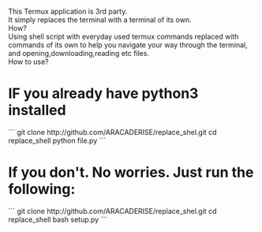 This Termux application is 3rd party.
<br>
It simply replaces the terminal with a terminal of its own.
<br>
How?
<br>
Using shell script with everyday used termux commands replaced with commands of its own to help you navigate your way through
the terminal, and opening,downloading,reading etc files.
<br>
How to use?
<br>
<h1>IF you already have python3 installed</h1>
```
git clone http://github.com/ARACADERISE/replace_shel.git
cd replace_shell
python file.py
```
<h1>If you don't. No worries. Just run the following:</h1>
```
git clone http://github.com/ARACADERISE/replace_shel.git
cd replace_shell
bash setup.py
```
